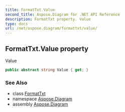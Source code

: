 ```yaml
---
title: FormatTxt.Value
second_title: Aspose.Diagram for .NET API Reference
description: FormatTxt property. Value
type: docs
url: /net/aspose.diagram/formattxt/value/
---
```

## FormatTxt.Value property

Value

```csharp
public abstract string Value { get; }
```

### See Also

* class [FormatTxt](../)
* namespace [Aspose.Diagram](../../formattxt/)
* assembly [Aspose.Diagram](../../../)


